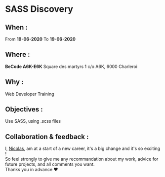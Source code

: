 # SASS Discovery  
  
  ## When : 
  From  **19-06-2020**
  To  **19-06-2020**

  ## Where : 
  **BeCode A6K-E6K** 
  Square des martyrs 
  1 c/o A6K, 6000 Charleroi

  ## Why :
  Web Developer Training
  
  ## Objectives :
  Use SASS, using .scss files
  
  ## Collaboration & feedback : 
  I, [Nicolas](https://github.com/nicode-be), am at a start of a new career, it's a big change and it's so exciting !  
  So feel strongly to give me any recommandation about my work, advice for future projects, and all comments you want.  
  Thanks you in advance :heart:





